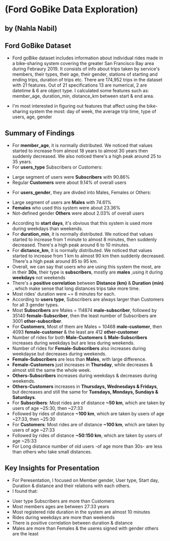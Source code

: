 # (Ford GoBike Data Exploration)
## by (Nahla Nabil)


## Ford GoBike Dataset

* Ford goBike dataset includes information about individual rides made in a bike-sharing system covering the greater San Francisco Bay area during Febraury 2019. It consists of info about trips taken by service's members, their types, their age, their gender, stations of starting and ending trips, duration of trips etc. There are 174,952 trips in the dataset with 21 features. Out of 21 specifications 13 are numerical, 2 are datetime & 6 are object type. I calculated some features such as: member_age, duration_min, distance_km between start & end area.

* I'm most interested in figuring out features that affect using the bike-sharing system the most: day of week, the average trip time, type of users, age, gender


## Summary of Findings

* For **member_age**, it is normally distributed. We noticed that values started to increase from almost 18 years to almost 30 years then suddenly decreased. We also noticed there's a high peak around 25 to 35 years.
* For **users_type** Subscribers or Customers:
-   Large segment of users were **Subscribers** with 90.86%
-   Regular **Customers** were about 9.14% of overall users
* For **users_gender**, they are divded into Males, Females or Others:
-   Large segment of users are **Males** with 74.61%
-   **Females** who used this system were about 23.36%
-   Not-defined gender **Others** were about 2.03% of overall users
* According to **start days**, it's obvious that this system is used more during weekdays than weekends.
* For **duration_min**, it is normally distributed. We noticed that values started to increase from 1 minute to almost 8 minutes, then suddenly decreased. There's a high peak around 6 to 10 minutes.
* For **dictance_km**, it is normally distributed. We noticed that values started to increase from 1 km to almost 90 km then suddenly decreased. There's a high peak around 85 to 95 km.
* Overall, we can say that users who are using this system the most, are in their **30s**, their type is **subscribers**, mostly are **males** ,using it during **weekdays** not weekends
* There's a **positive correlation** between **Distance (km)** & **Duration (min)** , which make sense that long distances trips take more time.
* Most rides' duration were ~= 8 minutes for each.
* According to **users type**, Subscribers are always larger than Customers for all 3 gender types.
* Most **Subscribers** are Males = 114874 **male-subscriber**, followed by 35140 **female-Subscriber**, then the least number of Subscribers are 3001 **other-subscriber**.
* For **Customers**, Most of them are Males = 10468 **male-customer**, then 4093 **female-customer** & the least are 412 **other-customer**
* Number of rides for both **Male-Customers** & **Male-Subscribers** increases during weekdays but are less during weekends.
* Number of rides for **Female-Subscribers** also increases during weekdayse but decreases during weekends.
* **Female-Subscribers** are less than **Males**, with large difference.
* **Female-Customers** just increases in **Thursday**, while decreases & almost still the same the whole week.
* **Others-Subscribers** increases during weekdays & decreases during weekends.
* **Others-Customers** increases in **Thursdays, Wednesdays & Fridays**, but decreases and still the same for **Tuesdays, Mondays, Sundays & Saturdays**.
* For **Subscribers**: Most rides are of distance **~50 km**, which are taken by users of age ~25:30, then ~27:33
* Followed by rides of distance **~100 km**, which are taken by users of age ~27:33, then ~25:30
* For **Customers**: Most rides are of distance **~100 km**, which are taken by users of age ~27:33
* Followed by rides of distance **~50:150 km**, which are taken by users of age ~25:33
* For Long distance number of old users -of age more than 30s- are less than others who take small distances.

## Key Insights for Presentation

* For Peresentation, I focused on Member gender, User type, Start day, Duration & distance and their relations with each others.
* I found that:
-   User type Subscribers are more than Customers
-   Most members ages are between 27:33 years
-   Most registered ride duration in the system are almost 10 minutes
-   Rides during weekdays are more than weekends
-   There is positive correlation between duration & distance
-   Males are more than Females & the useres signed with gender others are the least
